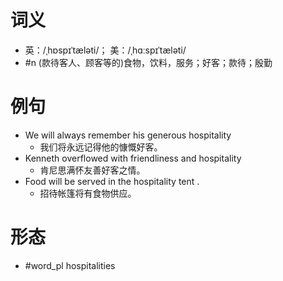 # 词义
- 英：/ˌhɒspɪˈtæləti/； 美：/ˌhɑːspɪˈtæləti/
- #n (款待客人、顾客等的)食物，饮料，服务；好客；款待；殷勤
# 例句
- We will always remember his generous hospitality
	- 我们将永远记得他的慷慨好客。
- Kenneth overflowed with friendliness and hospitality
	- 肯尼思满怀友善好客之情。
- Food will be served in the hospitality tent .
	- 招待帐篷将有食物供应。
# 形态
- #word_pl hospitalities
